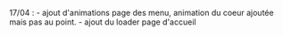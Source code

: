 17/04 : - ajout d'animations page des menu, animation du coeur ajoutée mais pas au point.
        - ajout du loader page d'accueil
